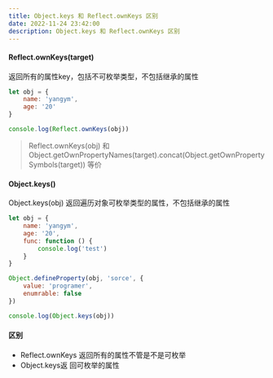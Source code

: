 ```yaml
---
title: Object.keys 和 Reflect.ownKeys 区别
date: 2022-11-24 23:42:00
description: Object.keys 和 Reflect.ownKeys 区别
---
```


#### Reflect.ownKeys(target)
返回所有的属性key，包括不可枚举类型，不包括继承的属性

``` javascript
let obj = {
    name: 'yangym',
    age: '20'
}

console.log(Reflect.ownKeys(obj))
```

> Reflect.ownKeys(obj) 和 Object.getOwnPropertyNames(target).concat(Object.getOwnPropertySymbols(target)) 等价

#### Object.keys()
Object.keys(obj) 返回遍历对象可枚举类型的属性，不包括继承的属性

``` javascript
let obj = {
    name: 'yangym',
    age: '20',
    func: function () {
        console.log('test')
    }
}

Object.defineProperty(obj, 'sorce', {
    value: 'programer',
    enumrable: false
})

console.log(Object.keys(obj))
```
#### 区别
- Reflect.ownKeys 返回所有的属性不管是不是可枚举
- Object.keys返 回可枚举的属性